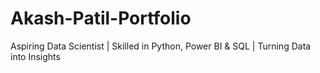 # Akash-Patil-Portfolio
Aspiring Data Scientist | Skilled in Python, Power BI &amp; SQL | Turning Data into Insights
